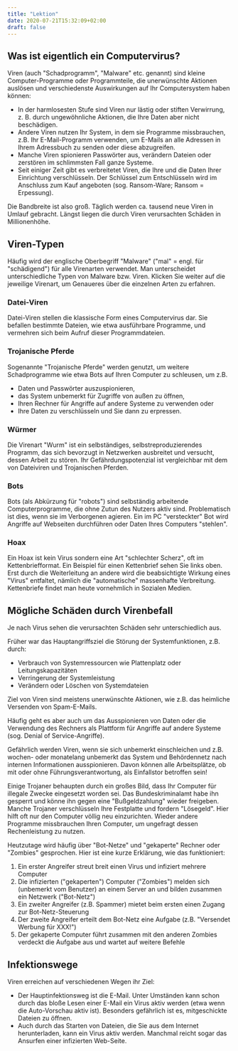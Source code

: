 ```yaml
---
title: "Lektion"
date: 2020-07-21T15:32:09+02:00
draft: false
---
```


## Was ist eigentlich ein Computervirus?
Viren (auch "Schadprogramm", "Malware" etc. genannt) sind kleine Computer-Programme oder Programmteile, die unerwünschte Aktionen auslösen und verschiedenste Auswirkungen auf Ihr Computersystem haben können:

  * In der harmlosesten Stufe sind Viren nur lästig oder stiften Verwirrung, z. B. durch ungewöhnliche Aktionen, die Ihre Daten aber nicht beschädigen.
  * Andere Viren nutzen Ihr System, in dem sie Programme missbrauchen, z.B. Ihr E-Mail-Programm verwenden, um E-Mails an alle Adressen in Ihrem Adressbuch zu senden oder diese abzugreifen.
  * Manche Viren spionieren Passwörter aus, verändern Dateien oder zerstören im schlimmsten Fall ganze Systeme.
  * Seit einiger Zeit gibt es verbreitetet Viren, die Ihre und die Daten Ihrer Einrichtung verschlüsseln. Der Schlüssel zum Entschlüsseln wird im Anschluss zum Kauf angeboten (sog. Ransom-Ware; Ransom = Erpessung).

Die Bandbreite ist also groß. Täglich werden ca. tausend neue Viren in Umlauf gebracht. Längst liegen die durch Viren verursachten Schäden in Millionenhöhe.

## Viren-Typen

Häufig wird der englische Oberbegriff "Malware" ("mal" = engl. für "schädigend") für alle Virenarten verwendet. Man unterscheidet unterschiedliche Typen von Malware bzw. Viren. Klicken Sie weiter auf die jeweilige Virenart, um Genaueres über die einzelnen Arten zu erfahren.

### Datei-Viren
Datei-Viren stellen die klassische Form eines Computervirus dar. Sie befallen bestimmte Dateien, wie etwa ausführbare Programme, und vermehren sich beim Aufruf dieser Programmdateien.

### Trojanische Pferde
Sogenannte "Trojanische Pferde" werden genutzt, um weitere Schadprogramme wie etwa Bots auf Ihren Computer zu schleusen, um z.B.
  * Daten und Passwörter auszuspionieren,
  * das System unbemerkt für Zugriffe von außen zu öffnen,
  * Ihren Rechner für Angriffe auf andere Systeme zu verwenden oder
  * Ihre Daten zu verschlüsseln und Sie dann zu erpressen.

### Würmer
Die Virenart "Wurm" ist ein selbständiges, selbstreproduzierendes Programm, das sich bevorzugt in Netzwerken ausbreitet und versucht, dessen Arbeit zu stören. Ihr Gefährdungspotenzial ist vergleichbar mit dem von Dateiviren und Trojanischen Pferden.

### Bots
Bots (als Abkürzung für "robots") sind selbständig arbeitende Computerprogramme, die ohne Zutun des Nutzers aktiv sind. Problematisch ist dies, wenn sie im Verborgenen agieren. Ein im PC "versteckter" Bot wird Angriffe auf Webseiten durchführen oder Daten Ihres Computers "stehlen".

### Hoax
Ein Hoax ist kein Virus sondern eine Art "schlechter Scherz", oft im Kettenbriefformat. Ein Beispiel für einen Kettenbrief sehen Sie links oben. Erst durch die Weiterleitung an andere wird die beabsichtigte Wirkung eines "Virus" entfaltet, nämlich die "automatische" massenhafte Verbreitung. Kettenbriefe findet man heute vornehmlich in Sozialen Medien.

## Mögliche Schäden durch Virenbefall

Je nach Virus sehen die verursachten Schäden sehr unterschiedlich aus.

Früher war das Hauptangriffsziel die Störung der Systemfunktionen, z.B. durch:

  * Verbrauch von Systemressourcen wie Plattenplatz oder Leitungskapazitäten
  * Verringerung der Systemleistung
  * Verändern oder Löschen von Systemdateien

Ziel von Viren sind meistens unerwünschte Aktionen, wie z.B. das heimliche Versenden von Spam-E-Mails.

Häufig geht es aber auch um das Ausspionieren von Daten oder die Verwendung des Rechners als Plattform für Angriffe auf andere Systeme (sog. Denial of Service-Angriffe).

Gefährlich werden Viren, wenn sie sich unbemerkt einschleichen und z.B. wochen- oder monatelang unbemerkt das System und Behördennetz nach internen Informationen ausspionieren. Davon können alle Arbeitsplätze, ob mit oder ohne Führungsverantwortung, als Einfallstor betroffen sein!

Einige Trojaner behaupten durch ein großes Bild, dass Ihr Computer für illegale Zwecke eingesetzt worden sei. Das Bundeskriminalamt habe ihn gesperrt und könne ihn gegen eine "Bußgeldzahlung" wieder freigeben. Manche Trojaner verschlüsseln Ihre Festplatte und fordern "Lösegeld". Hier hilft oft nur den Computer völlig neu einzurichten. Wieder andere Programme missbrauchen Ihren Computer, um ungefragt dessen Rechenleistung zu nutzen.

Heutzutage wird häufig über "Bot-Netze" und "gekaperte" Rechner oder "Zombies" gesprochen. Hier ist eine kurze Erklärung, wie das funktioniert:

  1. Ein erster Angreifer streut breit einen Virus und infiziert mehrere Computer
  1. Die infizierten ("gekaperten") Computer ("Zombies") melden sich (unbemerkt vom Benutzer) an einem Server an und bilden zusammen ein Netzwerk ("Bot-Netz")
  1. Ein zweiter Angreifer (z.B. Spammer) mietet beim ersten einen Zugang zur Bot-Netz-Steuerung
  1. Der zweite Angreifer erteilt dem Bot-Netz eine Aufgabe (z.B. "Versendet Werbung für XXX!")
  1. Der gekaperte Computer führt zusammen mit den anderen Zombies verdeckt die Aufgabe aus und wartet auf weitere Befehle

## Infektionswege

Viren erreichen auf verschiedenen Wegen ihr Ziel:

  * Der Hauptinfektionsweg ist die E-Mail. Unter Umständen kann schon durch das bloße Lesen einer E-Mail ein Virus aktiv werden (etwa wenn die Auto-Vorschau aktiv ist). Besonders gefährlich ist es, mitgeschickte Dateien zu öffnen.
  * Auch durch das Starten von Dateien, die Sie aus dem Internet herunterladen, kann ein Virus aktiv werden. Manchmal reicht sogar das Ansurfen einer infizierten Web-Seite.

